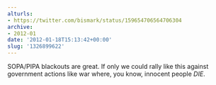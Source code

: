 ```yaml
---
alturls:
- https://twitter.com/bismark/status/159654706564706304
archive:
- 2012-01
date: '2012-01-18T15:13:42+00:00'
slug: '1326899622'
---
```


SOPA/PIPA blackouts are great. If only we could rally like this against government actions like war where, you know, innocent people *DIE*.

